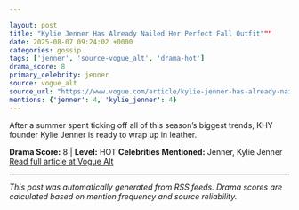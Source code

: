 ```yaml
---

layout: post
title: "Kylie Jenner Has Already Nailed Her Perfect Fall Outfit"""
date: 2025-08-07 09:24:02 +0000
categories: gossip
tags: ['jenner', 'source-vogue_alt', 'drama-hot']
drama_score: 8
primary_celebrity: jenner
source: vogue_alt
source_url: "https://www.vogue.com/article/kylie-jenner-has-already-nailed-her-perfect-fall-outfit"""
mentions: {'jenner': 4, 'kylie_jenner': 4}
---
```


After a summer spent ticking off all of this season’s biggest trends, KHY founder Kylie Jenner is ready to wrap up in leather.

**Drama Score:** 8 | **Level:** HOT **Celebrities Mentioned:** Jenner, Kylie Jenner [Read full article at Vogue Alt](https://www.vogue.com/article/kylie-jenner-has-already-nailed-her-perfect-fall-outfit)

---

*This post was automatically generated from RSS feeds. Drama scores are calculated based on mention frequency and source reliability.*